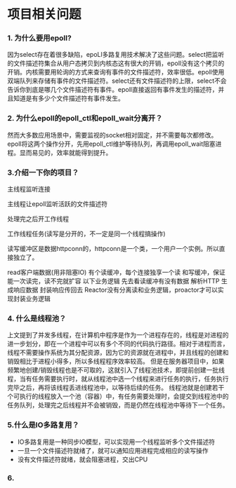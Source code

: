 # 项目相关问题
### 1. 为什么要用epoll?
因为select存在着很多缺陷，epoLl多路复用技术解决了这些问题。select把监听的文件描述符集合从用户态拷贝到内核态这有很大的开销，epoll没有这个拷贝的开销。内核需要用轮询的方式来查询有事件的文件描述符，效率很低。epoll使用双端队列来存储有事件的文件描述符。select还有文件描述符的上限，select不会告诉你到底是哪几个文件描述符有事件。epoll直接返回有事件发生的描述符，并且知道是有多少个文件描述符有事件发生。

### 2. 为什么epoll的epoll_ctl和epoll_wait分离开？
然而大多数应用场景中，需要监视的socket相对固定，并不需要每次都修改。epoll将这两个操作分开，先用epoll_ctl维护等待队列，再调用epoll_wait阻塞进程。显而易见的，效率就能得到提升。

### 3.介绍一下你的项目？
主线程监听连接

主线程让epoll监听活跃的文件描述符

处理完之后开工作线程

工作线程任务(读写是分开的，不一定是同一个线程搞操作)

读写缓冲区是数据httpconn的，httpconn是一个类，一个用户一个实例。所以直接独立了。

read客户端数据(用非阻塞IO)
有个读缓冲，每个连接独享一个读 和写缓冲，保证能一次读完，读不完就扩容
以下业务逻辑
先去看读缓冲有没有数据
解析HTTP
生成响应数据
封装响应传回去
Reactor没有分离读和业务逻辑，proactor才可以实现封装业务逻辑

### 4. 什么是线程池？
上文提到了并发多线程，在计算机中程序是作为一个进程存在的，线程是对进程的进一步划分，即在一个进程中可以有多个不同的代码执行路径。相对于进程而言，线程不需要操作系统为其分配资源，因为它的资源就在进程中，并且线程的创建和销毁相比于进程小得多，所以多线程程序效率较高。
但是在服务器项目中，如果频繁地创建/销毁线程也是不可取的，这就引入了线程池技术，即提前创建一批线程，当有任务需要执行时，就从线程池中选一个线程来进行任务的执行，任务执行完毕之后，再将该线程丢进线程池中，以等待后续的任务。
线程池就是创建若干个可执行的线程放入一个池（容器）中，有任务需要处理时，会提交到线程池中的任务队列，处理完之后线程并不会被销毁，而是仍然在线程池中等待下一个任务。

### 5.什么是IO多路复用？
- IO多路复用是一种同步IO模型，可以实现用一个线程监听多个文件描述符
- 一旦一个文件描述符就绪了，就可以通知应用进程完成相应的读写操作
- 没有文件描述符就绪，就会阻塞进程，交出CPU

### 6.